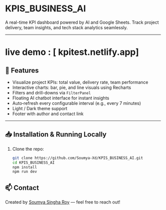 # KPIS_BUSINESS_AI
A real-time KPI dashboard powered by AI and Google Sheets. Track project delivery, team insights, and tech stack analytics seamlessly.

---
# live demo  : [ kpitest.netlify.app]


## 🚀 Features

- Visualize project KPIs: total value, delivery rate, team performance
- Interactive charts: bar, pie, and line visuals using Recharts
- Filters and drill-downs via `FilterPanel`
- Floating AI chatbot interface for instant insights
- Auto‑refresh every configurable interval (e.g., every 7 minutes)
- Light / Dark theme support
- Footer with author and contact link

---

## 📥 Installation & Running Locally

1. Clone the repo:

   ```bash
   git clone https://github.com/Soumya-Xd/KPIS_BUSINESS_AI.git
   cd KPIS_BUSINESS_AI
   npm install
   npm run dev
   ```
## 📫 Contact

Created by [Soumya Singha Roy](https://github.com/Soumya-Xd) — feel free to reach out!
